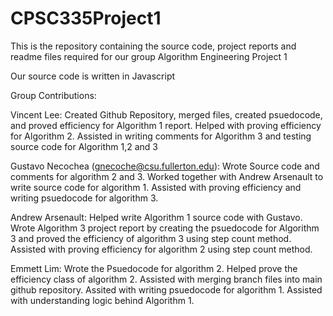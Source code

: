 # CPSC335Project1
This is the repository containing the source code, project reports and readme files required for our group Algorithm Engineering Project 1

Our source code is written in Javascript


Group Contributions:

Vincent Lee: Created Github Repository, merged files, created psuedocode, and proved efficiency for Algorithm 1 report. Helped with proving efficiency for Algorithm 2. Assisted in writing comments for Algorithm 3 and testing source code for Algorithm 1,2 and 3

Gustavo Necochea (gnecoche@csu.fullerton.edu): 
Wrote Source code and comments for algorithm 2 and 3. Worked together with Andrew Arsenault to write source code for algorithm 1. Assisted with proving efficiency and writing psuedocode for algorithm 3.

Andrew Arsenault:
Helped write Algorithm 1 source code with Gustavo. Wrote Algorithm 3 project report by creating the psuedocode for Algorithm 3 and proved the efficiency of algorithm 3 using step count method. Assisted with proving efficiency for algorithm 2 using step count method.

Emmett Lim: Wrote the Psuedocode for algorithm 2. Helped prove the efficiency class of algorithm 2. Assisted with merging branch files into main github repository. Assited with writing psuedocode for algorithm 1. Assisted with understanding logic behind Algorithm 1.
